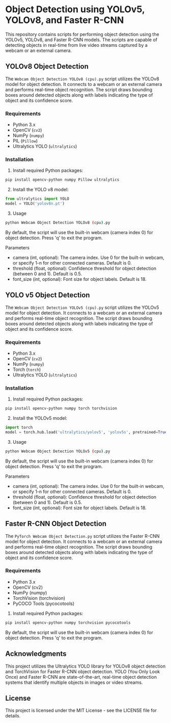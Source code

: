 # Object Detection using YOLOv5, YOLOv8, and Faster R-CNN
This repository contains scripts for performing object detection using the YOLOv5, YOLOv8, and Faster R-CNN models. The scripts are capable of detecting objects in real-time from live video streams captured by a webcam or an external camera.

## YOLOv8 Object Detection

The `Webcam Object Detection YOLOv8 (cpu).py` script utilizes the YOLOv8 model for object detection. It connects to a webcam or an external camera and performs real-time object recognition. The script draws bounding boxes around detected objects along with labels indicating the type of object and its confidence score.

### Requirements

- Python 3.x
- OpenCV (`cv2`)
- NumPy (`numpy`)
- PIL (`Pillow`)
- Ultralytics YOLO (`ultralytics`)

### Installation

1. Install required Python packages:
```bash
pip install opencv-python numpy Pillow ultralytics
```

2. Install the YOLO v8 model:
```python
from ultralytics import YOLO
model = YOLO('yolov8n.pt')
```

3. Usage
```bash
python Webcam Object Detection YOLOv8 (cpu).py
```
By default, the script will use the built-in webcam (camera index 0) for object detection. Press 'q' to exit the program.

Parameters
- camera (int, optional): The camera index. Use 0 for the built-in webcam, or specify 1-n for other connected cameras. Default is 0.
- threshold (float, optional): Confidence threshold for object detection (between 0 and 1). Default is 0.5.
- font_size (int, optional): Font size for object labels. Default is 18.

## YOLO v5 Object Detection

The `Webcam Object Detection YOLOv5 (cpu).py` script utilizes the YOLOv5 model for object detection. It connects to a webcam or an external camera and performs real-time object recognition. The script draws bounding boxes around detected objects along with labels indicating the type of object and its confidence score.

### Requirements

- Python 3.x
- OpenCV (`cv2`)
- NumPy (`numpy`)
- Torch (`torch`)
- Ultralytics YOLO (`ultralytics`)

### Installation

1. Install required Python packages:
```bash
pip install opencv-python numpy torch torchvision
```

2. Install the YOLOv5 model:
```python
import torch
model = torch.hub.load('ultralytics/yolov5', 'yolov5s', pretrained=True)
```
3. Usage
```bash
python Webcam Object Detection YOLOv5 (cpu).py
```
By default, the script will use the built-in webcam (camera index 0) for object detection. Press 'q' to exit the program.

Parameters
- camera (int, optional): The camera index. Use 0 for the built-in webcam, or specify 1-n for other connected cameras. Default is 0.
- threshold (float, optional): Confidence threshold for object detection (between 0 and 1). Default is 0.5.
- font_size (int, optional): Font size for object labels. Default is 18.

## Faster R-CNN Object Detection

The `PyTorch Webcam Object Detection.py` script utilizes the Faster R-CNN model for object detection. It connects to a webcam or an external camera and performs real-time object recognition. The script draws bounding boxes around detected objects along with labels indicating the type of object and its confidence score.
### Requirements
- Python 3.x
- OpenCV (cv2)
- NumPy (numpy)
- TorchVision (torchvision)
- PyCOCO Tools (pycocotools)

1. Install required Python packages:
```bash
pip install opencv-python numpy torchvision pycocotools
```
By default, the script will use the built-in webcam (camera index 0) for object detection. Press 'q' to exit the program.

## Acknowledgments
This project utilizes the Ultralytics YOLO library for YOLOv8 object detection and TorchVision for Faster R-CNN object detection.
YOLO (You Only Look Once) and Faster R-CNN are state-of-the-art, real-time object detection systems that identify multiple objects in images or video streams.

## License
This project is licensed under the MIT License - see the LICENSE file for details.
